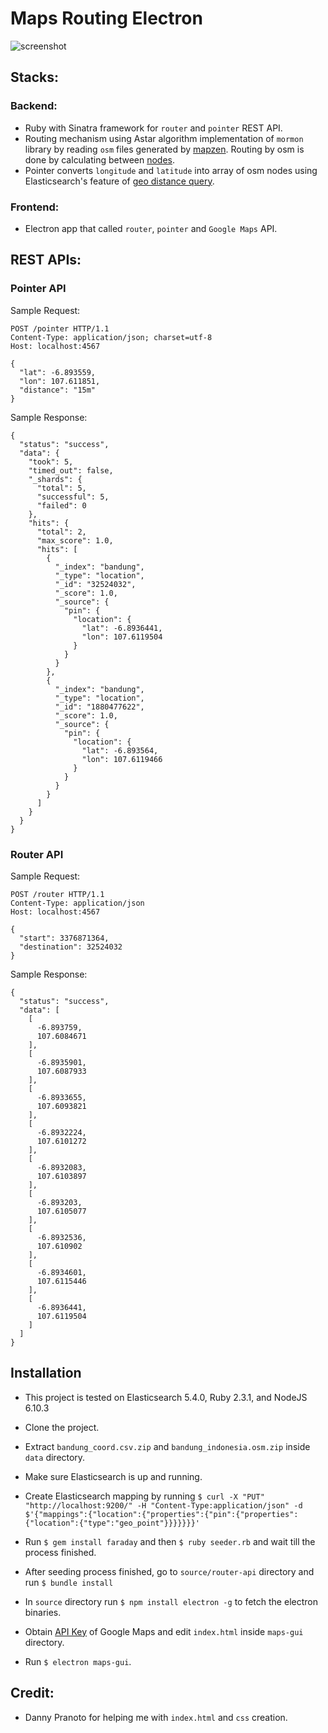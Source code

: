 # Maps Routing Electron

![screenshot](https://panggi.s3.amazonaws.com/public/media/maps-routing.jpg "Screenshot of Maps Routing Electron")

## Stacks:

### Backend:

- Ruby with Sinatra framework for `router` and `pointer` REST API.
- Routing mechanism using Astar algorithm implementation of `mormon` library by reading `osm` files generated by [mapzen](https://mapzen.com/data/metro-extracts/metro/bandung_indonesia/). Routing by osm is done by calculating between [nodes](http://wiki.openstreetmap.org/wiki/Node).
- Pointer converts `longitude` and `latitude` into array of osm nodes using Elasticsearch's feature of [geo distance query](https://www.elastic.co/guide/en/elasticsearch/reference/current/query-dsl-geo-distance-query.html).

### Frontend:

- Electron app that called `router`, `pointer` and `Google Maps` API.

## REST APIs:

### Pointer API

Sample Request:

```
POST /pointer HTTP/1.1
Content-Type: application/json; charset=utf-8
Host: localhost:4567

{
  "lat": -6.893559,
  "lon": 107.611851,
  "distance": "15m"
}
```

Sample Response:

```
{
  "status": "success",
  "data": {
    "took": 5,
    "timed_out": false,
    "_shards": {
      "total": 5,
      "successful": 5,
      "failed": 0
    },
    "hits": {
      "total": 2,
      "max_score": 1.0,
      "hits": [
        {
          "_index": "bandung",
          "_type": "location",
          "_id": "32524032",
          "_score": 1.0,
          "_source": {
            "pin": {
              "location": {
                "lat": -6.8936441,
                "lon": 107.6119504
              }
            }
          }
        },
        {
          "_index": "bandung",
          "_type": "location",
          "_id": "1880477622",
          "_score": 1.0,
          "_source": {
            "pin": {
              "location": {
                "lat": -6.893564,
                "lon": 107.6119466
              }
            }
          }
        }
      ]
    }
  }
}
```

### Router API

Sample Request:

```
POST /router HTTP/1.1
Content-Type: application/json
Host: localhost:4567

{
  "start": 3376871364,
  "destination": 32524032
}
```

Sample Response:

```
{
  "status": "success",
  "data": [
    [
      -6.893759,
      107.6084671
    ],
    [
      -6.8935901,
      107.6087933
    ],
    [
      -6.8933655,
      107.6093821
    ],
    [
      -6.8932224,
      107.6101272
    ],
    [
      -6.8932083,
      107.6103897
    ],
    [
      -6.893203,
      107.6105077
    ],
    [
      -6.8932536,
      107.610902
    ],
    [
      -6.8934601,
      107.6115446
    ],
    [
      -6.8936441,
      107.6119504
    ]
  ]
}
```

## Installation

* This project is tested on Elasticsearch 5.4.0, Ruby 2.3.1, and NodeJS 6.10.3

* Clone the project.

* Extract `bandung_coord.csv.zip` and `bandung_indonesia.osm.zip` inside `data` directory.

* Make sure Elasticsearch is up and running.

* Create Elasticsearch mapping by running `$ curl -X "PUT" "http://localhost:9200/" -H "Content-Type:application/json" -d $'{"mappings":{"location":{"properties":{"pin":{"properties":{"location":{"type":"geo_point"}}}}}}}'`

* Run `$ gem install faraday` and then `$ ruby seeder.rb` and wait till the process finished.

* After seeding process finished, go to `source/router-api` directory and run `$ bundle install`

* In `source` directory run `$ npm install electron -g` to fetch the electron binaries.

* Obtain [API Key](https://developers.google.com/maps/documentation/javascript/get-api-key) of Google Maps and edit `index.html` inside `maps-gui` directory.

* Run `$ electron maps-gui`.

## Credit:

- Danny Pranoto for helping me with `index.html` and `css` creation.
